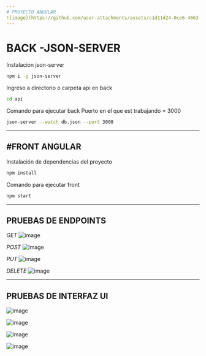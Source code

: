 ```yaml
---
# PROYECTO ANGULAR
![image](https://github.com/user-attachments/assets/c1d11d24-0ce6-4663-96b0-5575e5df5287)
---
```

# BACK -JSON-SERVER

Instalacion json-server
``` bash
npm i -g json-server
```
Ingreso a directorio o carpeta api en back
``` bash
cd api
```
Comando para ejecutar back
Puerto en el que est trabajando = 3000
``` bash
json-server --watch db.json --port 3000
```
---
#FRONT ANGULAR
---
Instalación de dependencias del proyecto
``` bash
npm install
```
Comando para ejecutar front
``` bash
npm start
```
---
PRUEBAS DE ENDPOINTS
---
*GET*
![image](https://github.com/user-attachments/assets/c6d7ee45-2a36-471c-8fab-a5ee628dd890)

*POST*
![image](https://github.com/user-attachments/assets/47289529-9ce0-4584-9937-803e7d0fc34c)

*PUT*
![image](https://github.com/user-attachments/assets/635e5259-c213-492d-b5a0-1f467ea33194)

*DELETE*
![image](https://github.com/user-attachments/assets/3c7acbc6-41c1-4c90-bb3e-476c39c5cb7d)

---
PRUEBAS DE INTERFAZ UI
---
![image](https://github.com/user-attachments/assets/36bac1ef-dc98-42ff-8798-f20d68533a73)

![image](https://github.com/user-attachments/assets/2f220d7a-bc9e-4aa6-88df-5f1805db8990)

![image](https://github.com/user-attachments/assets/15e1cddc-49f9-4631-8363-2e56657f6e39)

![image](https://github.com/user-attachments/assets/c2425252-898c-4768-a022-59caa165abfd)


